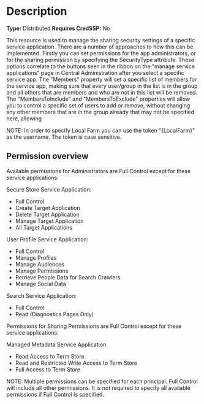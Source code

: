# Description

**Type:** Distributed
**Requires CredSSP:** No

This resource is used to manage the sharing security settings of a specific
service application. There are a number of approaches to how this can be
implemented. Firstly you can set permissions for the app administrators, or
for the sharing permission by specifying the SecurityType attribute. These
options correlate to the buttons seen in the ribbon on the "manage service
applications" page in Central Administration after you select a specific
service app. The "Members" property will set a specific list of members for
the service app, making sure that every user/group in the list is in the group
and all others that are members and who are not in this list will be removed.
The "MembersToInclude" and "MembersToExclude" properties will allow you to
control a specific set of users to add or remove, without changing any other
members that are in the group already that may not be specified here, allowing

NOTE:
In order to specify Local Farm you can use the token "\{LocalFarm\}"
as the username. The token is case sensitive.

## Permission overview

Available permissions for Administrators are Full Control except for these
service applications:

Secure Store Service Application:

- Full Control
- Create Target Application
- Delete Target Application
- Manage Target Application
- All Target Applications

User Profile Service Application:

- Full Control
- Manage Profiles
- Manage Audiences
- Manage Permissions
- Retrieve People Data for Search Crawlers
- Manage Social Data

Search Service Application:

- Full Control
- Read (Diagnostics Pages Only)

Permissions for Sharing Permissions are Full Control except for these
service applications:

Managed Metadata Service Application:

- Read Access to Term Store
- Read and Restricted Write Access to Term Store
- Full Access to Term Store

NOTE:
Multiple permissions can be specified for each principal. Full Control
will include all other permissions. It is not required to specify all
available permissions if Full Control is specified.
